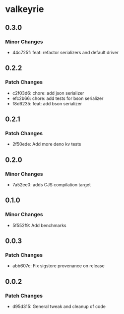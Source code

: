 # valkeyrie

## 0.3.0

### Minor Changes

- 44c725f: feat: refactor serializers and default driver

## 0.2.2

### Patch Changes

- c2f03d6: chore: add json serializer
- efc2b66: chore: add tests for bson serializer
- f8d6235: feat: add bson serializer

## 0.2.1

### Patch Changes

- 2f50ede: Add more deno kv tests

## 0.2.0

### Minor Changes

- 7a52ee0: adds CJS compilation target

## 0.1.0

### Minor Changes

- 5f552f9: Add benchmarks

## 0.0.3

### Patch Changes

- abb607c: Fix sigstore provenance on release

## 0.0.2

### Patch Changes

- d95d315: General tweak and cleanup of code
